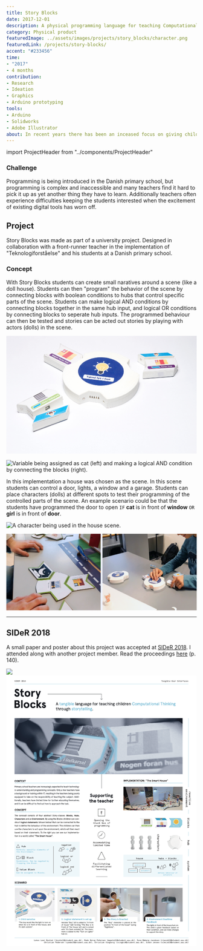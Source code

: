 ```yaml
---
title: Story Blocks
date: 2017-12-01
description: A physical programming language for teaching Computational Thinking
category: Physical product
featuredImage: ../assets/images/projects/story_blocks/character.png
featuredLink: /projects/story-blocks/
accent: "#233456"
time: 
- "2017"
- 4 months
contribution: 
- Research
- Ideation
- Graphics
- Arduino prototyping
tools: 
- Arduino
- Solidworks
- Adobe Illustrator
about: In recent years there has been an inceased focus on giving children in the danish primary school better digital skills. Story Blocks was proposed as a solution to help teachers facilitate programming concepts while maintaining the engagement of students.
---
```

import ProjectHeader from "../components/ProjectHeader"

<ProjectHeader project={props.pageContext.frontmatter} />

### Challenge 
Programming is being introduced in the Danish primary school, but programming is complex and inaccessible and many teachers find it hard to pick it up as yet another thing they have to learn. Additionally teachers often experience difficulties keeping the students interested when the excitement of existing digital tools has worn off.

## Project

Story Blocks was made as part of a university project. 
Designed in collaboration with a front-runner teacher in the implementation of "Teknologiforståelse" and his students at a Danish primary school. 


### Concept
With Story Blocks students can create small naratives around a scene (like a doll house). Students can then "program" the behavior of the scene by connecting blocks with boolean conditions to hubs that control specific parts of the scene. Students can make logical AND conditions by connecting blocks together in the same hub input, and logical OR conditions by connecting blocks to seperate hub inputs. The programmed behaviour can then be tested and stories can be acted out stories by playing with actors (dolls) in the scene.

![Hub (center) with blocks.](../assets/images/projects/story_blocks/hub.png)

![Variable being assigned as cat (left) and making a logical AND condition by connecting the blocks (right).](../assets/images/projects/story_blocks/variable_block.png)

In this implementation a house was chosen as the scene. In this scene students can control a door, lights, a window and a garage. Students can place characters (dolls) at different spots to test their programming of the controlled parts of the scene. 
An example scenario could be that the students have programmed the door to open <code>IF</code> <b>cat</b> is in front of <b>window</b> <code>OR</code> <b>girl</b> is in front of <b>door</b>. 

![A character being used in the house scene.](../assets/images/projects/story_blocks/character.png)

![Early evaluation with 2nd grade students at a Primary School using a cardboard prototype (left). A functional prototype was later developed and evaluated (right).](../assets/images/projects/story_blocks/test.png)

---

## SIDeR 2018
A small paper and poster about this project was accepted at [SIDeR 2018](http://sider18.aalto.fi). I attended along with another project member. Read the proceedings [here](http://sider18.aalto.fi/img/FINAL-180527-SIDeR18ConferenceDigitalProceedings.pdf) (p. 140). 

![](../assets/images/projects/story_blocks/sider.png)
![Poster presented at SIDeR.](../assets/images/projects/story_blocks/sider_poster.png)